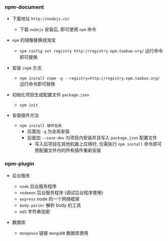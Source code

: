 ### npm-document

* 下载地址 `http://nodejs.cn/`
    * 下载 `nodejs` 安装后, 即可使用 `npm` 命令

* `npm` 的镜像替换成淘宝
    * `npm config set registry http://registry.npm.taobao.org/` 运行命令即可替换

* 安装 `cnpm` 方法
    * `npm install cnpm -g --registry=http://registry.npm.taobao.org/` 运行命令即可替换

* 初始化项目生成配置文件 `package.json`
    * `npm init`

* 安装插件方法
    * `npm install 插件名称`
        * 后面加 `-g` 为全局安装
        * 后面加 `--save-dev` 为项目内安装并且写入 `package.json` 配置文件
            * 写入后项目在其他机器上应用时, 仅需执行 `npm install` 命令即可把配置文件内的所有插件重新安装 

### npm-plugin

* 后台服务
    * `node` 后台服务程序
    * `nodemon` 后台服务程序 (调试后台程序使用)
    * `express` node 的一个网络框架
    * `body-parser` 解析 body 的工具
    * `md5` 字符串加密

* 数据库
    * `mongoose` 链接 `mongoDB` 数据库使用